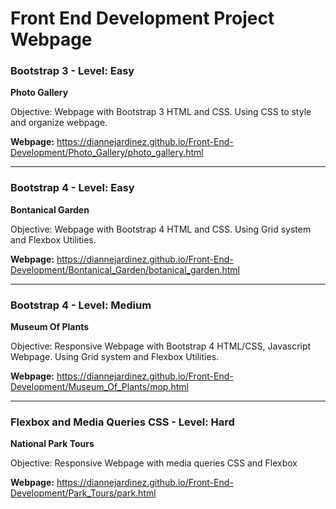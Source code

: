 # Front End Development Project Webpage


### Bootstrap 3 - Level: Easy
**Photo Gallery**

Objective: Webpage with Bootstrap 3 HTML and CSS. Using CSS to style and organize webpage.

**Webpage:** 
https://diannejardinez.github.io/Front-End-Development/Photo_Gallery/photo_gallery.html


---

### Bootstrap 4 - Level: Easy
**Bontanical Garden**

Objective: Webpage with Bootstrap 4 HTML and CSS. Using Grid system and Flexbox Utilities.

**Webpage:** 
https://diannejardinez.github.io/Front-End-Development/Bontanical_Garden/botanical_garden.html


---

### Bootstrap 4 - Level: Medium
**Museum Of Plants**

Objective: Responsive Webpage with Bootstrap 4 HTML/CSS, Javascript Webpage. Using Grid system and Flexbox Utilities.

**Webpage:** 
https://diannejardinez.github.io/Front-End-Development/Museum_Of_Plants/mop.html

---

### Flexbox and Media Queries CSS - Level: Hard
**National Park Tours**

Objective: Responsive Webpage with media queries CSS and Flexbox

**Webpage:** 
https://diannejardinez.github.io/Front-End-Development/Park_Tours/park.html


